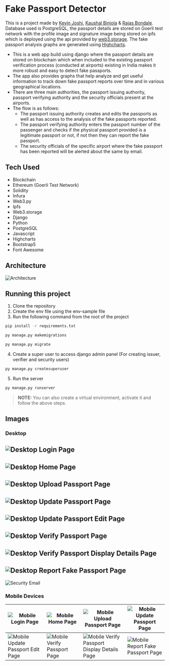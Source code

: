 # Fake Passport Detector

This is a project made by [Kevin Joshi](https://github.com/KevinJ-hub), [Kaushal Binjola](https://github.com/KaushalBinjola) & [Rajas Bondale](https://github.com/Rajas-B).  
Database used is PostgreSQL, the passport details are stored on Goerli test network with the profile image and signature image being stored on ipfs which is deployed using the api provided by [web3.storage](https://web3.storage/). The fake passport analysis graphs are generated using [Highcharts](https://www.highcharts.com/).  

- This is a web app build using django where the passport details are stored on blockchain which when included to the existing passport verification process (conducted at airports) existing in India makes it more robust and easy to detect fake passports.  
- The app also provides graphs that help analyze and get useful information to track down fake passport reports over time and in various geographical locations.  
- There are three main authorities, the passport issuing authority, passport verifying authority and the security officials present at the airports.  
- The flow is as follows:
  - The passport issuing authority creates and edits the passports as well as has access to the analysis of the fake passports reported.
  - The passport verifying authority enters the passport number of the passenger and checks if the physical passport provided is a legitimate passport or not, if not then they can report the fake passport.
  - The security officials of the specific airport where the fake passport has been reported will be alerted about the same by email.

## Tech Used

- Blockchain
- Ethereum (Goerli Test Network)
- Solidity
- Infura
- Web3.py
- Ipfs
- Web3.storage
- Django
- Python
- PostgreSQL
- Javascript
- Highcharts
- Bootstrap5
- Font Awesome

## Architecture

![Architecture](screenshots/architecture.png)

## Running this project

1. Clone the repository
2. Create the env file using the env-sample file
3. Run the following command from the root of the project

```bash
pip install -r requirements.txt
```

```bash
py manage.py makemigrations
```

```bash
py manage.py migrate
```

4. Create a super user to access django admin panel (For creating issuer, verifier and security users)

```bash
py manage.py createsuperuser
```

5. Run the server

```bash
py manage.py runserver
```

> **NOTE:** You can also create a virtual environment, activate it and follow the above steps.

## Images

### Desktop

![Desktop Login Page](screenshots/ss1.png)
---

![Desktop Home Page](screenshots/ss2.png)
---

![Desktop Upload Passport Page](screenshots/ss3.png)
---

![Desktop Update Passport Page](screenshots/ss4.png)
---

![Desktop Update Passport Edit Page](screenshots/ss5.png)
---

![Desktop Verify Passport Page](screenshots/ss6.png)
---

![Desktop Verify Passport Display Details Page](screenshots/ss7.png)
---

![Desktop Report Fake Passport Page](screenshots/ss8.png)
---

![Security Email](screenshots/ss9.png)

### Mobile Devices

| ![Mobile Login Page](screenshots/ss10.png) | ![Mobile Home Page](screenshots/ss11.png) | ![Mobile Upload Passport Page](screenshots/ss12.png) | ![Mobile Update Passport Page](screenshots/ss13.png) |
|---|---|---|---|
| ![Mobile Update Passport Edit Page](screenshots/ss14.png) | ![Mobile Verify Passport Page](screenshots/ss15.png) | ![Mobile Verify Passport Display Details Page](screenshots/ss16.png) | ![Mobile Report Fake Passport Page](screenshots/ss17.png) |  
